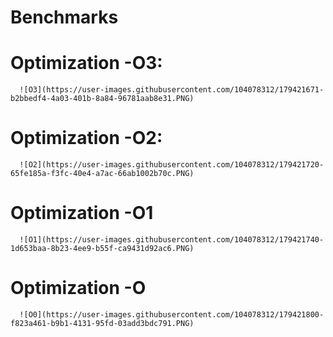 # Benchmarks

# Optimization -O3:
      ![O3](https://user-images.githubusercontent.com/104078312/179421671-b2bbedf4-4a03-401b-8a84-96781aab8e31.PNG)
# Optimization -O2:
      ![O2](https://user-images.githubusercontent.com/104078312/179421720-65fe185a-f3fc-40e4-a7ac-66ab1002b70c.PNG)
# Optimization -O1
      ![O1](https://user-images.githubusercontent.com/104078312/179421740-1d653baa-8b23-4ee9-b55f-ca9431d92ac6.PNG)
# Optimization -O
      ![O0](https://user-images.githubusercontent.com/104078312/179421800-f823a461-b9b1-4131-95fd-03add3bdc791.PNG)
